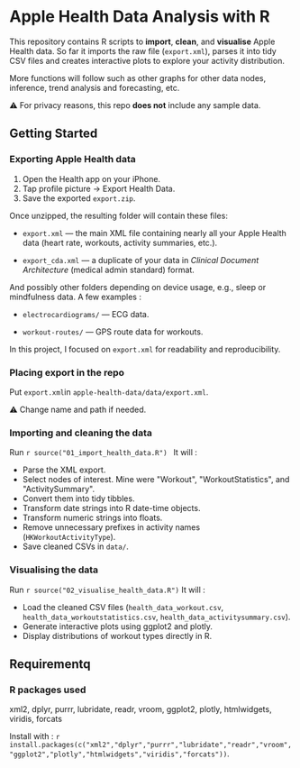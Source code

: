 # Apple Health Data Analysis with R

This repository contains R scripts to **import**, **clean**, and **visualise** Apple Health data.
So far it imports the raw file (`export.xml`), parses it into tidy CSV files and creates interactive plots to explore your activity distribution.

More functions will follow such as other graphs for other data nodes, inference, trend analysis and forecasting, etc.

⚠️ For privacy reasons, this repo **does not** include any sample data.

## Getting Started

### Exporting Apple Health data

1. Open the Health app on your iPhone.
2. Tap profile picture → Export Health Data.
3. Save the exported `export.zip`.

Once unzipped, the resulting folder will contain these files:

- `export.xml` — the main XML file containing nearly all your Apple Health data (heart rate, workouts, activity summaries, etc.).

- `export_cda.xml` — a duplicate of your data in _Clinical Document Architecture_ (medical admin standard) format.

And possibly other folders depending on device usage, e.g., sleep or mindfulness data.
A few examples :

- `electrocardiograms/` — ECG data.

- `workout-routes/` — GPS route data for workouts.


In this project, I focused on `export.xml` for readability and reproducibility.

### Placing export in the repo

Put `export.xml`in `apple-health-data/data/export.xml`.

⚠️ Change name and path if needed.

### Importing and cleaning the data 

Run ```r source("01_import_health_data.R") ```
It will : 
- Parse the XML export.
- Select nodes of interest. Mine were "Workout", "WorkoutStatistics", and "ActivitySummary".
- Convert them into tidy tibbles.
- Transform date strings into R date-time objects.
- Transform numeric strings into floats.
- Remove unnecessary prefixes in activity names (`HKWorkoutActivityType`).
- Save cleaned CSVs in `data/`.

### Visualising the data

Run ```r source("02_visualise_health_data.R")```
It will :
- Load the cleaned CSV files (`health_data_workout.csv`, `health_data_workoutstatistics.csv`, `health_data_activitysummary.csv`).
- Generate interactive plots using ggplot2 and plotly.
- Display distributions of workout types directly in R.

## Requirementq

### R packages used
xml2, dplyr, purrr, lubridate, readr, vroom, ggplot2, plotly, htmlwidgets, viridis, forcats

Install with : ```r install.packages(c("xml2","dplyr","purrr","lubridate","readr","vroom","ggplot2","plotly","htmlwidgets","viridis","forcats"))```.
